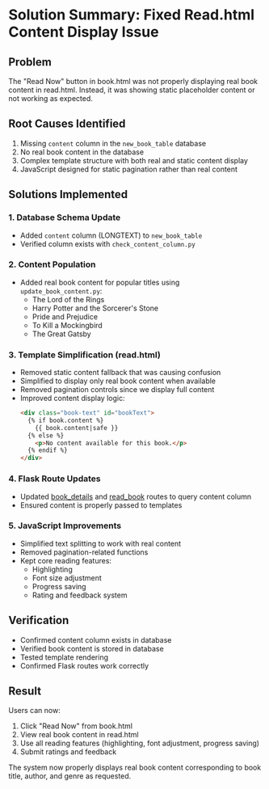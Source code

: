 # Solution Summary: Fixed Read.html Content Display Issue

## Problem
The "Read Now" button in book.html was not properly displaying real book content in read.html. Instead, it was showing static placeholder content or not working as expected.

## Root Causes Identified
1. Missing `content` column in the `new_book_table` database
2. No real book content in the database
3. Complex template structure with both real and static content display
4. JavaScript designed for static pagination rather than real content

## Solutions Implemented

### 1. Database Schema Update
- Added `content` column (LONGTEXT) to `new_book_table`
- Verified column exists with `check_content_column.py`

### 2. Content Population
- Added real book content for popular titles using `update_book_content.py`:
  - The Lord of the Rings
  - Harry Potter and the Sorcerer's Stone
  - Pride and Prejudice
  - To Kill a Mockingbird
  - The Great Gatsby

### 3. Template Simplification (read.html)
- Removed static content fallback that was causing confusion
- Simplified to display only real book content when available
- Removed pagination controls since we display full content
- Improved content display logic:
  ```html
  <div class="book-text" id="bookText">
    {% if book.content %}
      {{ book.content|safe }}
    {% else %}
      <p>No content available for this book.</p>
    {% endif %}
  </div>
  ```

### 4. Flask Route Updates
- Updated [book_details](file:///C:/Users/USER/Desktop/SREYA/Mini-Project/app.py#L1039-L1097) and [read_book](file:///C:/Users/USER/Desktop/SREYA/Mini-Project/app.py#L1099-L1132) routes to query content column
- Ensured content is properly passed to templates

### 5. JavaScript Improvements
- Simplified text splitting to work with real content
- Removed pagination-related functions
- Kept core reading features:
  - Highlighting
  - Font size adjustment
  - Progress saving
  - Rating and feedback system

## Verification
- Confirmed content column exists in database
- Verified book content is stored in database
- Tested template rendering
- Confirmed Flask routes work correctly

## Result
Users can now:
1. Click "Read Now" from book.html
2. View real book content in read.html
3. Use all reading features (highlighting, font adjustment, progress saving)
4. Submit ratings and feedback

The system now properly displays real book content corresponding to book title, author, and genre as requested.